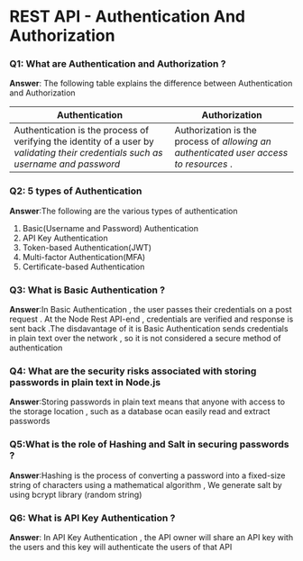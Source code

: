# REST API - Authentication And Authorization

### Q1: What are Authentication and Authorization ? 

**Answer**: The following table explains the difference between Authentication and Authorization

| Authentication                                               | Authorization                                                |
| ------------------------------------------------------------ | ------------------------------------------------------------ |
| Authentication is the process of verifying the identity of a user by *validating their credentials such as username and password* | Authorization is the process of *allowing an authenticated user access to resources* . |



### Q2: 5 types of Authentication 

**Answer**:The following are the various types of authentication

1. Basic(Username and Password) Authentication
2. API Key Authentication
3. Token-based Authentication(JWT)
4. Multi-factor Authentication(MFA)
5. Certificate-based Authentication

### Q3: What is Basic Authentication ? 

**Answer**:In Basic Authentication , the user passes their credentials on a post request . At the Node Rest API-end , credentials are verified and response is sent back .The disdavantage of it is Basic Authentication sends credentials in plain text over the network , so it is not considered a secure method of authentication

### Q4: What are the security risks associated with storing passwords in plain text in Node.js

**Answer**:Storing passwords in plain text means that anyone with access to the storage location , such as a database ocan easily read and extract passwords

### Q5:What is the role of Hashing and Salt in securing passwords ? 

**Answer**:Hashing is the process of converting a password into a fixed-size string of characters using a mathematical algorithm , We generate salt by using bcrypt library (random string) 

### Q6: What is API Key Authentication ? 

**Answer**: In API Key Authentication , the API owner will share an API key with the users and this key will authenticate the users of that API 